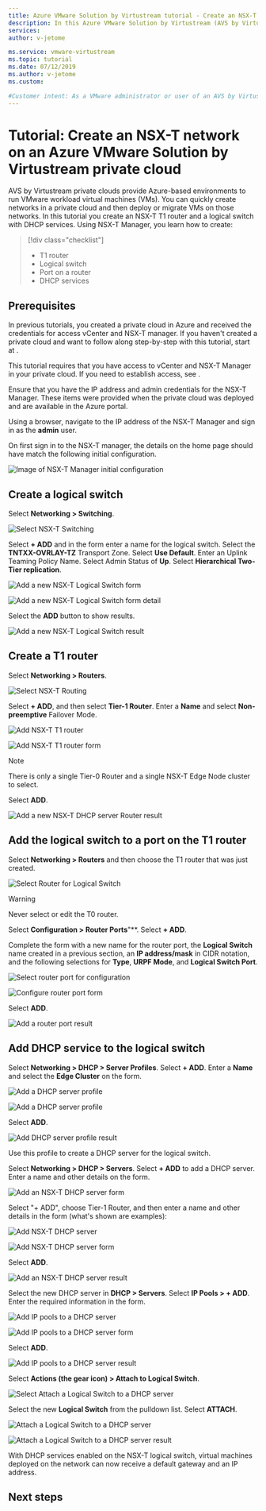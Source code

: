 ```yaml
---
title: Azure VMware Solution by Virtustream tutorial - Create an NSX-T network
description: In this Azure VMware Solution by Virtustream (AVS by Virtustream) tutorial, you create an NSX-T T1 router with a logical switch. You then create a DHCP server and associate it with the logical switch.
services: 
author: v-jetome

ms.service: vmware-virtustream
ms.topic: tutorial
ms.date: 07/12/2019
ms.author: v-jetome
ms.custom: 

#Customer intent: As a VMware administrator or user of an AVS by Virtustream private cloud, I want to learn how to create an NSX-T T1 router, a logical swith on the router, and configure DHCP in preparation for deploying a VM on the network that has been created.
---
```


# Tutorial: Create an NSX-T network on an Azure VMware Solution by Virtustream private cloud

AVS by Virtustream private clouds provide Azure-based environments to run VMware workload virtual machines (VMs). You can quickly create networks in a private cloud and then deploy or migrate VMs on those networks. In this tutorial you create an NSX-T T1 router and a logical switch with DHCP services. Using NSX-T Manager, you learn how to create:

> [!div class="checklist"]
> * T1 router
> * Logical switch
> * Port on a router
> * DHCP services

## Prerequisites

In previous tutorials, you created a private cloud in Azure and received the credentials for access vCenter and NSX-T manager. If you haven't created a private cloud and want to follow along step-by-step with this tutorial, start at <!-- [Tutorial 1 – Create a private cloud][tutorials-create-private-cloud] -->.

This tutorial requires that you have access to vCenter and NSX-T Manager in your private cloud. If you need to establish access, see <!-- [Tutorial 3 -- Access private cloud][tutorial-access-private-cloud] -->.

Ensure that you have the IP address and admin credentials for the NSX-T Manager. These items were provided when the private cloud was deployed and are available in the Azure portal.

Using a browser, navigate to the IP address of the NSX-T Manager and sign in as the **admin** user.

On first sign in to the NSX-T manager, the details on the home page should have match the following initial configuration.

![Image of NSX-T Manager initial configuration](./media/NSX-initial-config.png)

## Create a logical switch

Select **Networking > Switching**.

![Select NSX-T Switching](./media/NSX-select-switching.png)

Select **+ ADD** and in the form enter a name for the logical switch.
Select the **TNTXX-OVRLAY-TZ** Transport Zone.
Select **Use Default**.
Enter an Uplink Teaming Policy Name.
Select Admin Status of **Up**.
Select **Hierarchical Two-Tier replication**.

![Add a new NSX-T Logical Switch form](./media/NSX-add-switch.png)

![Add a new NSX-T Logical Switch form detail](./media/NSX-add-switch-form.png)

Select the **ADD** button to show results.

![Add a new NSX-T Logical Switch result](./media/NSX-add-switch-results.png)

## Create a T1 router

Select **Networking > Routers**.

![Select NSX-T Routing](./media/NSX-select-routers.png)

Select **+ ADD**, and then select **Tier-1 Router**.
Enter a **Name** and select **Non-preemptive** Failover Mode.

![Add NSX-T T1 router](./media/NSX-add-router.png)

![Add NSX-T T1 router form](./media/NSX-add-router-form.png)

> [!NOTE]
> There is only a single Tier-0 Router and a single NSX-T Edge Node cluster to select.

Select **ADD**.

![Add a new NSX-T DHCP server Router result](./media/NSX-add-router-results.png)

## Add the logical switch to a port on the T1 router

Select **Networking > Routers** and then choose the T1 router that was just created.

![Select Router for Logical Switch](./media/NSX-show-router-overview.png)

> [!WARNING]
> Never select or edit the T0 router.

Select **Configuration > Router Ports**"**.
Select **+ ADD**.

Complete the form with a new name for the router port, the **Logical Switch** name created in a previous section, an **IP address/mask** in CIDR notation, and the following selections for **Type**, **URPF Mode**, and **Logical Switch Port**.

![Select router port for configuration](./media/NSX-add-router-port.png)

![Configure router port form](./media/NSX-add-router-port-form.png)

Select **ADD**.

![Add a router port result](./media/NSX-add-router-port-results.png)

## Add DHCP service to the logical switch

Select **Networking > DHCP > Server Profiles**.
Select **+ ADD**.
Enter a **Name** and select the **Edge Cluster** on the form.

![Add a DHCP server profile](./media/NSX-add-dhcp-server-profile.png)

![Add a DHCP server profile](./media/NSX-add-dhcp-server-profile-form.png)

Select **ADD**.

![Add  DHCP server profile result](./media/NSX-add-dhcp-server-profile-results.png)

Use this profile to create a DHCP server for the logical switch.

Select **Networking > DHCP > Servers**.
Select **+ ADD** to add a DHCP server. Enter a name and other details on the form.

![Add an NSX-T DHCP server form](./media/NSX-associate-dhcp-server.png)

Select "+ ADD", choose Tier-1 Router, and then enter a name and other details in the form (what's shown are examples):

![Add NSX-T DHCP server](./media/NSX-add-dhcp-server.png)

![Add NSX-T DHCP server form](./media/NSX-add-dhcp-server-form.png)

Select **ADD**.

![Add an NSX-T DHCP server result](./media/NSX-add-dhcp-server-form-results.png)

Select the new DHCP server in **DHCP > Servers**.
Select **IP Pools > + ADD**.
Enter the required information in the form.

![Add IP pools to a DHCP server](./media/NSX-add-dhcp-ip-pools.png)

![Add IP pools to a DHCP server form](./media/NSX-add-dhcp-ip-pools-form.png)

Select **ADD**.

![Add IP pools to a DHCP server result](./media/nsx-add-dhcp-ip-pools-results.png)

Select **Actions (the gear icon) > Attach to Logical Switch**.

![Select Attach a Logical Switch to a DHCP server](./media/NSX-attach-switch-to-dhcp-server.png)

Select the new **Logical Switch** from the pulldown list.
Select **ATTACH**.

![Attach a Logical Switch to a DHCP server](./media/NSX-attach-switch-to-dhcp-form.png)

![Attach a Logical Switch to a DHCP server result](./media/NSX-attach-switch-to-dhcp-server-results.png)

With DHCP services enabled on the NSX-T logical switch, virtual machines deployed on the network can now receive a default gateway and an IP address.

## Next steps

<!-- [Deploy a virtual machine on the NSX-T logical switch network.][tutorials-deploy-vm] -->

<!-- LINKS - external-->

<!-- LINKS - internal -->